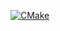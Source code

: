 [![CMake](https://github.com/nravikiran89/Modern-CPP-Design/actions/workflows/cmake.yml/badge.svg)](https://github.com/nravikiran89/Modern-CPP-Design/actions/workflows/cmake.yml)
